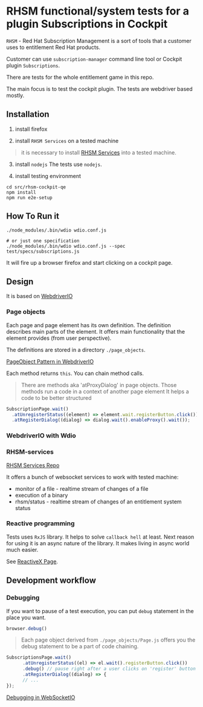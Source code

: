 # RHSM functional/system tests for a plugin Subscriptions in Cockpit

`RHSM` - Red Hat Subscription Management is a sort of tools that a customer uses to entitlement Red Hat products.

Customer can use `subscription-manager` command line tool
or Cockpit plugin `Subscriptions`.

There are tests for the whole entitlement game in this repo.

The main focus is to test the cockpit plugin.
The tests are webdriver based mostly.

## Installation

1) install firefox 

2) install `RHSM Services` on a tested machine
> it is necessary to install [RHSM Services](https://github.com/RedHatQE/rhsm-services) into a tested machine.

3) install `nodejs`
The tests use `nodejs`.

4) install testing environment

```shell
cd src/rhsm-cockpit-qe
npm install
npm run e2e-setup
```
## How To Run it

```shell
./node_modules/.bin/wdio wdio.conf.js

# or just one specification
./node_modules/.bin/wdio wdio.conf.js --spec test/specs/subscriptions.js
```

It will fire up a browser firefox and start clicking on a cockpit page.

## Design
It is based on [WebdriverIO](http://webdriver.io/)

### Page objects
Each page and page element has its own definition.
The definition describes main parts of the element.
It offers main functionality that the element provides (from user perspective).

The definitions are stored in a directory `./page_objects`.

[PageObject Pattern in WebdriverIO](http://webdriver.io/guide/testrunner/pageobjects.html)

Each method returns `this`. You can chain method calls.

> There are methods aka 'atProxyDialog' in page objects. 
> Those methods run a code in a context of another page element
> It helps a code to be better structured

```javascript
SubscriptionPage.wait()
  .atUnregisterStatus((element) => element.wait.registerButton.click())
  .atRegisterDialog((dialog) => dialog.wait().enableProxy().wait());
```

### WebdriverIO with Wdio

### RHSM-services

[RHSM Services Repo](https://github.com/RedHatQE/rhsm-services)

  It offers a bunch of websocket services to work with tested machine:
  
  - monitor of a file - realtime stream of changes of a file
  - execution of a binary
  - rhsm/status - realtime stream of changes of an entitlement system status
  
### Reactive programming

Tests uses `RxJS` library. It helps to solve `callback hell` at least. 
Next reason for using it is an async nature of the library. It makes living in async world much easier.

See [ReactiveX Page](http://reactivex.io).

## Development workflow

### Debugging

If you want to pause of a test execution,
you can put `debug` statement in the place you want.

```javascript
browser.debug()
```

> Each page object derived from `./page_objects/Page.js` offers you the debug statement to be a part of code chaining.

```javascript
SubscriptionsPage.wait()
      .atUnregisterStatus((el) => el.wait().registerButton.click())
      .debug() // pause right after a user clicks on 'register' button
      .atRegisterDialog((dialog) => {
      // ...
});
```

[Debugging in WebSocketIO](http://webdriver.io/guide/testrunner/debugging.html)
